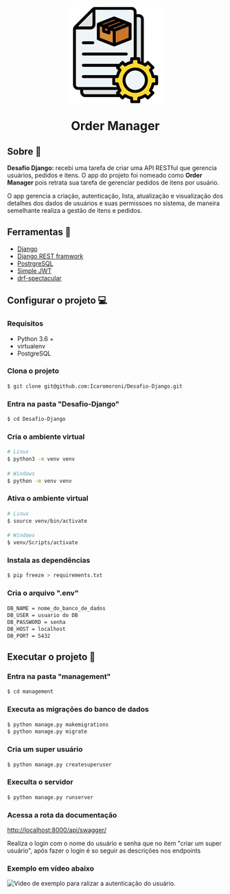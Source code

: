 <h1 align="center">
<img src="./images/image.png">
<p>Order Manager</p>
</h1>

## Sobre 💬
**Desafio Django:** recebi uma tarefa de criar uma API RESTful que gerencia usuários, pedidos e itens. O app do projeto foi nomeado como **Order Manager** pois retrata sua tarefa de gerenciar pedidos de itens por usuário.

O app gerencia a criação, autenticação, lista, atualização e visualização dos detalhes dos dados de usuários e suas permissoes no sistema, de maneira semelhante realiza a gestão de itens e pedidos.

## Ferramentas 🔧
- [Django](https://www.djangoproject.com/)
- [Django REST framwork](https://www.django-rest-framework.org/)
- [PostrgreSQL](https://www.postgresql.org/)
- [Simple JWT](https://django-rest-framework-simplejwt.readthedocs.io/en/latest/)
- [drf-spectacular](https://drf-spectacular.readthedocs.io/en/latest/)

## Configurar o projeto 💻
### Requisitos
- Python 3.6 +
- virtualenv
- PostgreSQL
### Clona o projeto
```bash
$ git clone git@github.com:Icaromoroni/Desafio-Django.git
```
### Entra na pasta "Desafio-Django"
```bash
$ cd Desafio-Django
```
### Cria o ambiente virtual
```bash
# Linux
$ python3 -m venv venv

# Windows
$ python -m venv venv
```

### Ativa o ambiente virtual

```bash
# Linux
$ source venv/bin/activate

# Windows
$ venv/Scripts/activate
```
### Instala as dependências
```bash
$ pip freeze > requirements.txt
```
### Cria o arquivo ".env"
```code
DB_NAME = nome_do_banco_de_dados
DB_USER = usuario do DB
DB_PASSWORD = senha
DB_HOST = localhost
DB_PORT = 5432
```
## Executar o projeto 🙌
### Entra na pasta "management"
```bash
$ cd management
```
### Executa as migrações do banco de dados
```bash
$ python manage.py makemigrations
$ python manage.py migrate
```
### Cria um super usuário
```bash
$ python manage.py createsuperuser
```
### Execulta o servidor
```bash
$ python manage.py runserver
```
### Acessa a rota da documentação
<http://localhost:8000/api/swagger/>

<p>Realiza o login com o nome do usuário e senha que no item "criar um super usuário", após fazer o login é so seguir as descrições nos endpoints</p>

### Exemplo em vídeo abaixo
![Video de exemplo para ralizar a autenticação do usuário.](https://youtu.be/4qG0Vh6cDF8?si=h4TQSYBVDrYn1OuL)

